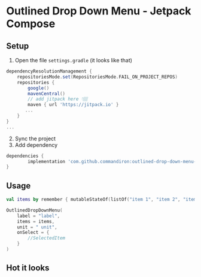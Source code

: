 # Outlined Drop Down Menu - Jetpack Compose

## Setup
1. Open the file `settings.gradle` (it looks like that)
```groovy
dependencyResolutionManagement {
    repositoriesMode.set(RepositoriesMode.FAIL_ON_PROJECT_REPOS)
    repositories {
        google()
        mavenCentral()
        // add jitpack here 👇🏽
        maven { url 'https://jitpack.io' }
       ...
    }
} 
...
```
2. Sync the project
3. Add dependency
```groovy
dependencies {
        implementation 'com.github.commandiron:outlined-drop-down-menu-compose:1.0'
}
```

## Usage
```kotlin  
val items by remember { mutableStateOf(listOf("item 1", "item 2", "item 3")) }

OutlinedDropDownMenu(
    label = "label",
    items = items,
    unit = " unit",
    onSelect = {
        //SelectedItem
    }
)
```

## Hot it looks
